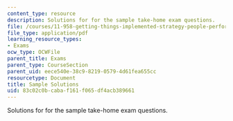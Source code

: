 ```yaml
---
content_type: resource
description: Solutions for for the sample take-home exam questions.
file: /courses/11-958-getting-things-implemented-strategy-people-performance-and-leadership-january-iap-2009/83c02c0bcabaf161f065df4acb389661_solutions.pdf
file_type: application/pdf
learning_resource_types:
- Exams
ocw_type: OCWFile
parent_title: Exams
parent_type: CourseSection
parent_uid: eece540e-38c9-8219-0579-4d61fea655cc
resourcetype: Document
title: Sample Solutions
uid: 83c02c0b-caba-f161-f065-df4acb389661
---
```

Solutions for for the sample take-home exam questions.

